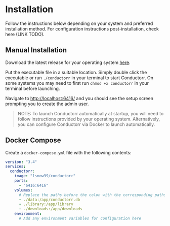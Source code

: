 # Installation

Follow the instructions below depending on your system and preferred installation method. For configuration instructions post-installation, check here (LINK TODO).

## Manual Installation

Download the latest release for your operating system [here](https://github.com/lsnow99/conductorr/releases).

Put the executable file in a suitable location. Simply double click the executable or run `./conductorr` in your terminal to start Conductorr. On some systems you may need to first run `chmod +x conductorr` in your terminal before launching.

Navigate to [http://localhost:6416/](http://localhost:6416/) and you should see the setup screen prompting you to create the admin user.

> NOTE: To launch Conductorr automatically at startup, you will need to follow instructions provided by your operating system. Alternatively, you can configure Conductorr via Docker to launch automatically.

## Docker Compose

Create a `docker-compose.yml` file with the following contents:

```yaml
version: "3.4"
services:
  conductorr:
    image: "lsnow99/conductorr"
    ports:
      - "6416:6416"
    volumes:
      # Replace the paths before the colon with the corresponding paths on your host system
      - ./data:/app/conductorr.db
      - ./library:/app/library
      - ./downloads:/app/downloads
    environment:
      # Add any environment variables for configuration here
```
